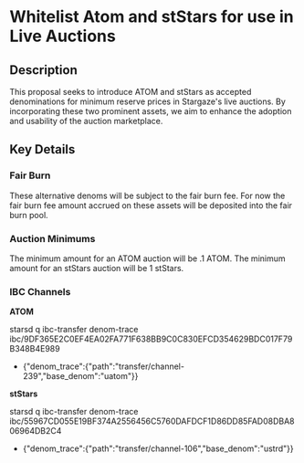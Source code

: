 # Whitelist Atom and stStars for use in Live Auctions

## Description

This proposal seeks to introduce ATOM and stStars as accepted denominations for minimum reserve prices in Stargaze's live auctions. By incorporating these two prominent assets, we aim to enhance the adoption and usability of the auction marketplace.

## Key Details

### Fair Burn

These alternative denoms will be subject to the fair burn fee. For now the fair burn fee amount accrued on these assets will be deposited into the fair burn pool.

### Auction Minimums

The minimum amount for an ATOM auction will be .1 ATOM. The minimum amount for an stStars auction will be 1 stStars.

### IBC Channels

**ATOM**

starsd q ibc-transfer denom-trace ibc/9DF365E2C0EF4EA02FA771F638BB9C0C830EFCD354629BDC017F79B348B4E989

- {"denom_trace":{"path":"transfer/channel-239","base_denom":"uatom"}}

**stStars**

starsd q ibc-transfer denom-trace ibc/55967CD055E19BF374A2556456C5760DAFDCF1D86DD85FAD08DBA806964DB2C4

- {"denom_trace":{"path":"transfer/channel-106","base_denom":"ustrd"}}
